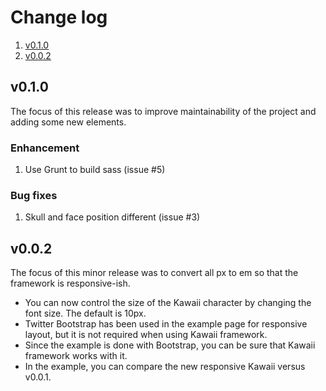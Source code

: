 # Change log

1. [v0.1.0](#v010)
2. [v0.0.2](#v002)

## v0.1.0

The focus of this release was to improve maintainability of the project and adding some new elements.

### Enhancement

1. Use Grunt to build sass (issue #5)

### Bug fixes

1. Skull and face position different (issue #3)

## v0.0.2

The focus of this minor release was to convert all px to em so that the framework is responsive-ish.

- You can now control the size of the Kawaii character by changing the font size. The default is 10px.
- Twitter Bootstrap has been used in the example page for responsive layout, but it is not required when using Kawaii framework.
- Since the example is done with Bootstrap, you can be sure that Kawaii framework works with it.
- In the example, you can compare the new responsive Kawaii versus v0.0.1.